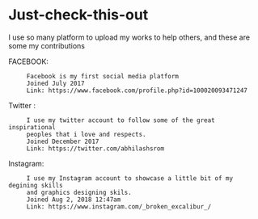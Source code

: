 # Just-check-this-out
I use so many platform to upload my works to help others, and these are some my  contributions


FACEBOOK:

         Facebook is my first social media platform
         Joined July 2017
         Link: https://www.facebook.com/profile.php?id=100020093471247
         
Twitter :
         
         I use my twitter account to follow some of the great inspirational
         peoples that i love and respects.
         Joined December 2017
         Link: https://twitter.com/abhilashsrom

Instagram:
         
         I use my Instagram account to showcase a little bit of my degining skills
         and graphics designing skils.
         Joined Aug 2, 2018 12:47am
         Link: https://www.instagram.com/_broken_excalibur_/

         
